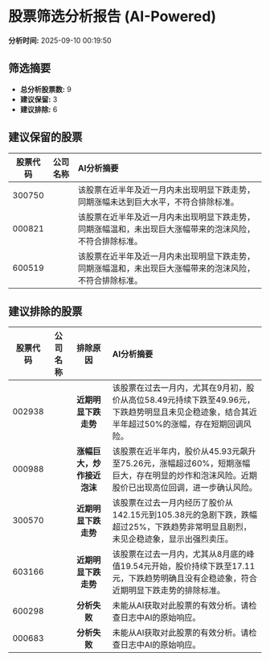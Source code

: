 # 股票筛选分析报告 (AI-Powered)

**分析时间:** 2025-09-10 00:19:50

## 筛选摘要

- **总分析股票数:** 9
- **建议保留:** 3
- **建议排除:** 6

## 建议保留的股票

| 股票代码 | 公司名称 | AI分析摘要 |
|:---:|:---:|:---|
| 300750 |  | 该股票在近半年及近一月内未出现明显下跌走势，同期涨幅未达到巨大水平，不符合排除标准。 |
| 000821 |  | 该股票在近半年及近一月内未出现明显下跌走势，同期涨幅温和，未出现巨大涨幅带来的泡沫风险，不符合排除标准。 |
| 600519 |  | 该股票在近半年及近一月内未出现明显下跌走势，同期涨幅温和，未出现巨大涨幅带来的泡沫风险，不符合排除标准。 |

## 建议排除的股票

| 股票代码 | 公司名称 | 排除原因 | AI分析摘要 |
|:---:|:---:|:---:|:---|
| 002938 |  | **近期明显下跌走势** | 该股票在过去一月内，尤其在9月初，股价从高位58.49元持续下跌至49.96元，下跌趋势明显且未见企稳迹象，结合其近半年超过50%的涨幅，存在短期回调风险。 |
| 000988 |  | **涨幅巨大，炒作接近泡沫** | 该股票在近半年内，股价从45.93元飙升至75.26元，涨幅超过60%，短期涨幅巨大，存在明显的炒作和泡沫风险。近期股价已出现高位回调，进一步确认风险。 |
| 300570 |  | **近期明显下跌走势** | 该股票在过去一月内经历了股价从142.15元到105.38元的急剧下跌，跌幅超过25%，下跌趋势非常明显且剧烈，未见企稳迹象，显示出强烈卖压。 |
| 603166 |  | **近期明显下跌走势** | 该股票在过去一月内，尤其从8月底的峰值19.54元开始，股价持续下跌至17.11元，下跌趋势明确且没有企稳迹象，符合近期明显下跌走势的排除标准。 |
| 600298 |  | **分析失败** | 未能从AI获取对此股票的有效分析。请检查日志中AI的原始响应。 |
| 000683 |  | **分析失败** | 未能从AI获取对此股票的有效分析。请检查日志中AI的原始响应。 |

